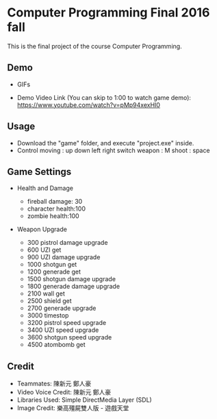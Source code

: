 # Computer Programming Final 2016 fall
This is the final project of the course Computer Programming.

## Demo
- GIFs

- Demo Video Link (You can skip to 1:00 to watch game demo): 
https://www.youtube.com/watch?v=pMp94xexHI0

## Usage 
- Download the "game" folder, and execute "project.exe" inside.
- Control 
moving : up down left right
switch weapon : M
shoot : space 

## Game Settings
- Health and Damage
  - fireball damage: 30
  - character health:100
  - zombie health:100

- Weapon Upgrade
  - 300 pistrol damage upgrade
  - 600 UZI get
  - 900 UZI damage upgrade
  - 1000 shotgun get
  - 1200 generade get
  - 1500 shotgun damage upgrade
  - 1800 generade damage upgrade
  - 2100 wall get
  - 2500 shield get
  - 2700 generade upgrade
  - 3000 timestop
  - 3200 pistrol speed upgrade 
  - 3400 UZI speed upgrade
  - 3600 shotgun speed upgrade
  - 4500 atombomb get

## Credit
- Teammates: 陳新元 鄭人豪
- Video Voice Credit: 陳新元 鄭人豪
- Libraries Used: Simple DirectMedia Layer (SDL)
- Image Credit: 樂高殭屍雙人版 - 遊戲天堂

